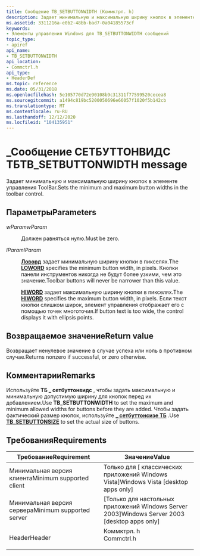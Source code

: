 ```yaml
---
title: Сообщение TB_SETBUTTONWIDTH (Коммктрл. h)
description: Задает минимальную и максимальную ширину кнопок в элементе управления ToolBar.
ms.assetid: 3311216a-e0b2-48bb-bad7-0a04185573cf
keywords:
- Элементы управления Windows для TB_SETBUTTONWIDTH сообщений
topic_type:
- apiref
api_name:
- TB_SETBUTTONWIDTH
api_location:
- Commctrl.h
api_type:
- HeaderDef
ms.topic: reference
ms.date: 05/31/2018
ms.openlocfilehash: 5e105770d72e90108b9c31311f77599520cecea8
ms.sourcegitcommit: a1494c819bc5200050696e66057f1020f5b142cb
ms.translationtype: MT
ms.contentlocale: ru-RU
ms.lasthandoff: 12/12/2020
ms.locfileid: "104135951"
---
```

# <a name="tb_setbuttonwidth-message"></a><span data-ttu-id="9cae3-104">\_Сообщение СЕТБУТТОНВИДС ТБ</span><span class="sxs-lookup"><span data-stu-id="9cae3-104">TB\_SETBUTTONWIDTH message</span></span>

<span data-ttu-id="9cae3-105">Задает минимальную и максимальную ширину кнопок в элементе управления ToolBar.</span><span class="sxs-lookup"><span data-stu-id="9cae3-105">Sets the minimum and maximum button widths in the toolbar control.</span></span>

## <a name="parameters"></a><span data-ttu-id="9cae3-106">Параметры</span><span class="sxs-lookup"><span data-stu-id="9cae3-106">Parameters</span></span>

<dl> <dt>

<span data-ttu-id="9cae3-107">*wParam*</span><span class="sxs-lookup"><span data-stu-id="9cae3-107">*wParam*</span></span> 
</dt> <dd>

<span data-ttu-id="9cae3-108">Должен равняться нулю.</span><span class="sxs-lookup"><span data-stu-id="9cae3-108">Must be zero.</span></span>

</dd> <dt>

<span data-ttu-id="9cae3-109">*lParam*</span><span class="sxs-lookup"><span data-stu-id="9cae3-109">*lParam*</span></span> 
</dt> <dd>

<span data-ttu-id="9cae3-110">[**Ловорд**](/previous-versions/windows/desktop/legacy/ms632659(v=vs.85)) задает минимальную ширину кнопки в пикселях.</span><span class="sxs-lookup"><span data-stu-id="9cae3-110">The [**LOWORD**](/previous-versions/windows/desktop/legacy/ms632659(v=vs.85)) specifies the minimum button width, in pixels.</span></span> <span data-ttu-id="9cae3-111">Кнопки панели инструментов никогда не будут более узкими, чем это значение.</span><span class="sxs-lookup"><span data-stu-id="9cae3-111">Toolbar buttons will never be narrower than this value.</span></span>

<span data-ttu-id="9cae3-112">[**HIWORD**](/previous-versions/windows/desktop/legacy/ms632657(v=vs.85)) задает максимальную ширину кнопки в пикселях.</span><span class="sxs-lookup"><span data-stu-id="9cae3-112">The [**HIWORD**](/previous-versions/windows/desktop/legacy/ms632657(v=vs.85)) specifies the maximum button width, in pixels.</span></span> <span data-ttu-id="9cae3-113">Если текст кнопки слишком широк, элемент управления отображает его с помощью точек многоточия.</span><span class="sxs-lookup"><span data-stu-id="9cae3-113">If button text is too wide, the control displays it with ellipsis points.</span></span>

</dd> </dl>

## <a name="return-value"></a><span data-ttu-id="9cae3-114">Возвращаемое значение</span><span class="sxs-lookup"><span data-stu-id="9cae3-114">Return value</span></span>

<span data-ttu-id="9cae3-115">Возвращает ненулевое значение в случае успеха или ноль в противном случае.</span><span class="sxs-lookup"><span data-stu-id="9cae3-115">Returns nonzero if successful, or zero otherwise.</span></span>

## <a name="remarks"></a><span data-ttu-id="9cae3-116">Комментарии</span><span class="sxs-lookup"><span data-stu-id="9cae3-116">Remarks</span></span>

<span data-ttu-id="9cae3-117">Используйте **ТБ \_ сетбуттонвидс** , чтобы задать максимальную и минимальную допустимую ширину для кнопок перед их добавлением.</span><span class="sxs-lookup"><span data-stu-id="9cae3-117">Use **TB\_SETBUTTONWIDTH** to set the maximum and minimum allowed widths for buttons before they are added.</span></span> <span data-ttu-id="9cae3-118">Чтобы задать фактический размер кнопок, используйте [**\_ сетбуттонсизе ТБ**](tb-setbuttonsize.md) .</span><span class="sxs-lookup"><span data-stu-id="9cae3-118">Use [**TB\_SETBUTTONSIZE**](tb-setbuttonsize.md) to set the actual size of buttons.</span></span>

## <a name="requirements"></a><span data-ttu-id="9cae3-119">Требования</span><span class="sxs-lookup"><span data-stu-id="9cae3-119">Requirements</span></span>



| <span data-ttu-id="9cae3-120">Требование</span><span class="sxs-lookup"><span data-stu-id="9cae3-120">Requirement</span></span> | <span data-ttu-id="9cae3-121">Значение</span><span class="sxs-lookup"><span data-stu-id="9cae3-121">Value</span></span> |
|-------------------------------------|---------------------------------------------------------------------------------------|
| <span data-ttu-id="9cae3-122">Минимальная версия клиента</span><span class="sxs-lookup"><span data-stu-id="9cae3-122">Minimum supported client</span></span><br/> | <span data-ttu-id="9cae3-123">Только для \[ классических приложений Windows Vista\]</span><span class="sxs-lookup"><span data-stu-id="9cae3-123">Windows Vista \[desktop apps only\]</span></span><br/>                                        |
| <span data-ttu-id="9cae3-124">Минимальная версия сервера</span><span class="sxs-lookup"><span data-stu-id="9cae3-124">Minimum supported server</span></span><br/> | <span data-ttu-id="9cae3-125">\[Только для настольных приложений Windows Server 2003\]</span><span class="sxs-lookup"><span data-stu-id="9cae3-125">Windows Server 2003 \[desktop apps only\]</span></span><br/>                                  |
| <span data-ttu-id="9cae3-126">Header</span><span class="sxs-lookup"><span data-stu-id="9cae3-126">Header</span></span><br/>                   | <dl> <span data-ttu-id="9cae3-127"><dt>Коммктрл. h</dt></span><span class="sxs-lookup"><span data-stu-id="9cae3-127"><dt>Commctrl.h</dt></span></span> </dl> |



 

